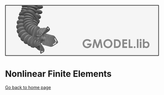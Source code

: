 <div align="center"> <img src="./src/gmodel.png" width="650"> </div>

# Nonlinear Finite Elements
[Go back to home page](https://bjcaasenbrood.github.io/SorotokiCode/)
